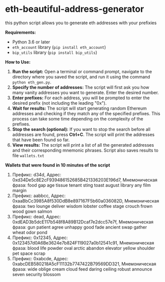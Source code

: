 # eth-beautiful-address-generator
this python script allows you to generate eth addresses with your prefixies

**Requirements:**

* Python 3.6 or later
* `eth_account` library (`pip install eth_account`)
* `bip_utils` library (`pip install bip_utils`)

**How to Use:**

1. **Run the script:** Open a terminal or command prompt, navigate to the directory where you saved the script, and run it using the command `python eth_gen.py`.
2. **Specify the number of addresses:** The script will first ask you how many vanity addresses you want to generate. Enter the desired number.
3. **Enter prefixes:** For each address, you will be prompted to enter the desired prefix (not including the leading "0x"). 
4. **Wait for results:** The script will start generating random Ethereum addresses and checking if they match any of the specified prefixes. This process can take some time depending on the complexity of the prefixes.
5. **Stop the search (optional):** If you want to stop the search before all addresses are found, press **Ctrl+C**. The script will print the addresses that have been found so far.
6. **View results:** The script will print a list of all the generated addresses and their corresponding mnemonic phrases. Script also saves results to file `wallets.txt`

**Wallets that were found in 10 minutes of the script**
1. Префикс: d34d, Адрес: 0xd34De5c8E2cF939486152685B421336203E196d7, Мнемоническая фраза: food gap age tissue tenant sting toast august library any film margin
2. Префикс: aabbcc, Адрес: 0xaaBbCc3985A8f530DdB8e897167F5b60a036082D, Мнемоническая фраза: two lounge deliver wisdom lobster coffee stage crouch frown wood gown salmon
3. Префикс: dead, Адрес: 0xdEAD3b5dcE117b548f8A89B12Dcaf7e2dcc57e7f, Мнемоническая фраза: gun patient agree unhappy good fade ancient swap gather wheat odor pond
4. Префикс: 0x12345, Адрес: 0x123457d0A6Be3624e7b824F119027a0b12541c91, Мнемоническая фраза: blood life powder oval arctic abandon elevator yellow shoulder pet space scrap
5. Префикс: 0xabcde, Адрес: 0xabcDEB580218A5cF11132b7747422B79569DD321, Мнемоническая фраза: wide oblige cream cloud feed daring ceiling robust announce seven security blossom
